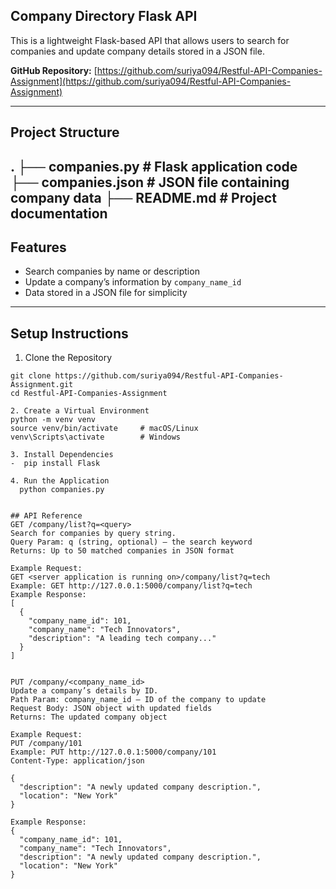 ## Company Directory Flask API

This is a lightweight Flask-based API that allows users to search for companies and update company details stored in a JSON file.

**GitHub Repository:** [https://github.com/suriya094/Restful-API-Companies-Assignment](https://github.com/suriya094/Restful-API-Companies-Assignment)

---

## Project Structure

. ├── companies.py # Flask application code ├── companies.json # JSON file containing company data ├── README.md # Project documentation
---

## Features
- Search companies by name or description
- Update a company’s information by `company_name_id`
- Data stored in a JSON file for simplicity
---

## Setup Instructions
1. Clone the Repository

```
git clone https://github.com/suriya094/Restful-API-Companies-Assignment.git
cd Restful-API-Companies-Assignment

2. Create a Virtual Environment
python -m venv venv
source venv/bin/activate     # macOS/Linux
venv\Scripts\activate        # Windows

3. Install Dependencies
-  pip install Flask

4. Run the Application
  python companies.py


## API Reference
GET /company/list?q=<query>
Search for companies by query string.
Query Param: q (string, optional) — the search keyword
Returns: Up to 50 matched companies in JSON format

Example Request:
GET <server application is running on>/company/list?q=tech
Example: GET http://127.0.0.1:5000/company/list?q=tech
Example Response:
[
  {
    "company_name_id": 101,
    "company_name": "Tech Innovators",
    "description": "A leading tech company..."
  }
]


PUT /company/<company_name_id>
Update a company’s details by ID.
Path Param: company_name_id — ID of the company to update
Request Body: JSON object with updated fields
Returns: The updated company object

Example Request:
PUT /company/101
Example: PUT http://127.0.0.1:5000/company/101
Content-Type: application/json

{
  "description": "A newly updated company description.",
  "location": "New York"
}

Example Response:
{
  "company_name_id": 101,
  "company_name": "Tech Innovators",
  "description": "A newly updated company description.",
  "location": "New York"
}
